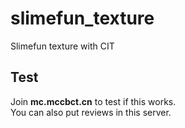 # slimefun_texture
Slimefun texture with CIT  

## Test
Join **mc.mccbct.cn** to test if this works.  
You can also put reviews in this server.
